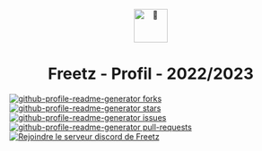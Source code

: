 <p align="center">
  <a href="https://github.com/Freeetz">
    <img alt="👋" src="https://cdn.discordapp.com/attachments/971299761489596417/1125500080988901458/Logo_Freetz.png" width="60" />
  </a>
</p>
<h1 align="center">
  Freetz - Profil - 2022/2023
</h1>

<a href="https://github.com/Freeetz/Freetz/fork" target="blank">
<img src="https://img.shields.io/github/forks/Freeetz/Freetz?style=flat-square" alt="github-profile-readme-generator forks"/>
</a>
<a href="https://github.com/Freeetz/Freetz/stargazers" target="blank">
<img src="https://img.shields.io/github/stars/Freeetz/Freetz?style=flat-square" alt="github-profile-readme-generator stars"/>
</a>
<a href="https://github.com/Freeetz/Freetz/issues" target="blank">
<img src="https://img.shields.io/github/issues/Freeetz/Freetz?style=flat-square" alt="github-profile-readme-generator issues"/>
</a>
<a href="https://github.com/Freeetz/Freetz/pulls" target="blank">
<img src="https://img.shields.io/github/issues-pr/Freeetz/Freetz?style=flat-square" alt="github-profile-readme-generator pull-requests"/>
</a>
<a href="https://discord.gg/uckbt72z2E" target="blank">
<img src="https://img.shields.io/discord/971284024440025138?label=Join%20Community&logo=discord&style=flat-square" alt="Rejoindre le serveur discord de Freetz"/>
</a>
</p>

